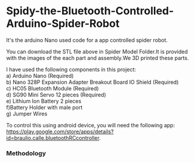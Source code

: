 # Spidy-the-Bluetooth-Controlled-Arduino-Spider-Robot

It's the arduino Nano used code for a app controlled spider robot.

You can download the STL file above in Spider Model Folder.It is provided with the images of the each part and assembly.We 3D printed these parts.

I have used the following components in this project:<br/>
a) Arduino Nano (Required)  <br/>
b) Nano 328P Expansion Adapter Breakout Board IO Shield (Required) <br/>
c) HC05 Bluetooth Module (Required) <br/>
d) SG90 Mini Servo 12 pieces (Required)<br/>
e) Lithium Ion Battery 2 pieces<br/>
f)Battery Holder with male port<br/>
g) Jumper Wires<br/>

To control this using android device, you will need the following app: https://play.google.com/store/apps/details?id=braulio.calle.bluetoothRCcontroller.

### Methodology

